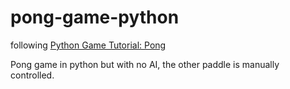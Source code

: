 # pong-game-python

following [Python Game Tutorial: Pong](https://www.youtube.com/watch?v=C6jJg9Zan7w)

Pong game in python but with no AI, the other paddle is manually controlled.